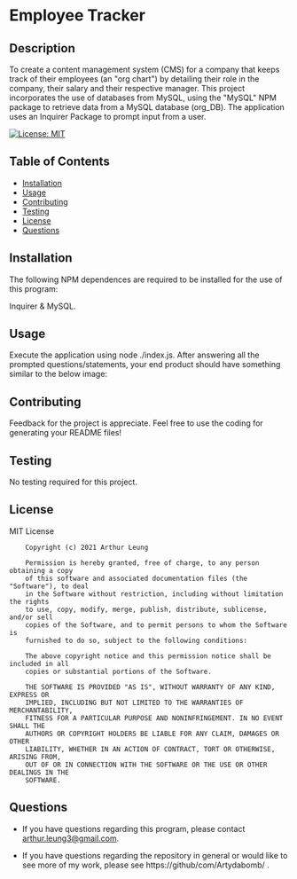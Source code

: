 # Employee Tracker

## Description
To create a content management system (CMS) for a company that keeps track of their employees (an "org chart") by detailing their role in the company, their salary and their respective manager. This project incorporates the use of databases from MySQL, using the "MySQL" NPM package to retrieve data from a MySQL database (org_DB). The application uses an Inquirer Package to prompt input from a user.

[![License: MIT](https://img.shields.io/badge/License-MIT-yellow.svg)](https://opensource.org/licenses/MIT)

## Table of Contents
* [Installation](#installation)
* [Usage](#usage)
* [Contributing](#contributing)
* [Testing](#testing)
* [License](#license)
* [Questions](#questions)

## Installation
The following NPM dependences are required to be installed for the use of this program: 

Inquirer & MySQL. 

## Usage
Execute the application using node ./index.js. After answering all the prompted questions/statements, your end product should have something similar to the below image: 

## Contributing 
Feedback for the project is appreciate. Feel free to use the coding for generating your README files!

## Testing
No testing required for this project.

## License
MIT License

        Copyright (c) 2021 Arthur Leung
        
        Permission is hereby granted, free of charge, to any person obtaining a copy
        of this software and associated documentation files (the "Software"), to deal
        in the Software without restriction, including without limitation the rights
        to use, copy, modify, merge, publish, distribute, sublicense, and/or sell
        copies of the Software, and to permit persons to whom the Software is
        furnished to do so, subject to the following conditions:
        
        The above copyright notice and this permission notice shall be included in all
        copies or substantial portions of the Software.
        
        THE SOFTWARE IS PROVIDED "AS IS", WITHOUT WARRANTY OF ANY KIND, EXPRESS OR
        IMPLIED, INCLUDING BUT NOT LIMITED TO THE WARRANTIES OF MERCHANTABILITY,
        FITNESS FOR A PARTICULAR PURPOSE AND NONINFRINGEMENT. IN NO EVENT SHALL THE
        AUTHORS OR COPYRIGHT HOLDERS BE LIABLE FOR ANY CLAIM, DAMAGES OR OTHER
        LIABILITY, WHETHER IN AN ACTION OF CONTRACT, TORT OR OTHERWISE, ARISING FROM,
        OUT OF OR IN CONNECTION WITH THE SOFTWARE OR THE USE OR OTHER DEALINGS IN THE
        SOFTWARE.

## Questions
* If you have questions regarding this program, please contact arthur.leung3@gmail.com.

* If you have questions regarding the repository in general or would like to see more of my work, please see https://github/com/Artydabomb/ .
